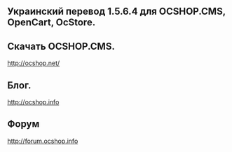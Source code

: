 ## Украинский перевод 1.5.6.4 для OCSHOP.CMS, OpenCart, OcStore.

## Скачать OCSHOP.CMS.

http://ocshop.net/

## Блог.

http://ocshop.info

## Форум

http://forum.ocshop.info